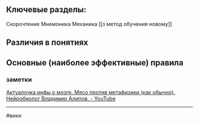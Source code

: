 ## Ключевые разделы:



Скорочтение
Мнемоника
Механика
[[з метод обучения новому]]
## Различия в понятиях 



## Основные (наиболее эффективные) правила 



### заметки

[Актуалочка инфы о мозге. Мясо против метафизики (как обычно). Нейробиолог Владимир Алипов. - YouTube](https://youtu.be/_9HvC8P3YCw?t=1350)

---
#вики 